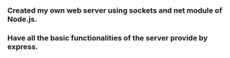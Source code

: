 ### Created my own web server using sockets and net module of Node.js.
### Have all the basic functionalities of the server provide by express.    